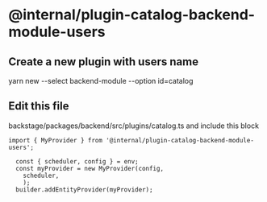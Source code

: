 # @internal/plugin-catalog-backend-module-users

## Create a new plugin with users name
yarn new --select backend-module --option id=catalog 

## Edit this file
backstage/packages/backend/src/plugins/catalog.ts
 and include this block
```
import { MyProvider } from '@internal/plugin-catalog-backend-module-users';

  const { scheduler, config } = env;
  const myProvider = new MyProvider(config,
    scheduler,
    );
  builder.addEntityProvider(myProvider);
```